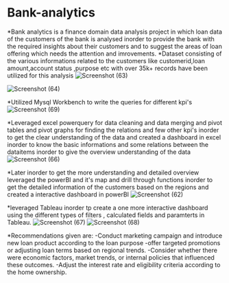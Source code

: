# Bank-analytics

*Bank analytics is a finance domain data analysis project in which loan data of the customers of the bank is analysed inorder to provide the bank with the required insights about their customers and to suggest the areas of loan offering which needs the attention and imrovements.
*Dataset consisting of the various informations related to the customers like customerid,loan amount,account status ,purpose etc with over 35k+ records have been utilized for this analysis
![Screenshot (63)](https://github.com/Mulkurisai/Bank-analystics/assets/142995330/f71896d9-0f7a-4296-8654-bef647467048)

![Screenshot (64)](https://github.com/Mulkurisai/Bank-analystics/assets/142995330/08121e74-9be3-4f99-bd5e-0066e1fcacad)

*Utilized Mysql Workbench to write the queries for different kpi's
![Screenshot (69)](https://github.com/Mulkurisai/Bank-analystics/assets/142995330/14d6321b-dc76-404f-bfce-5b7125497d02)


*Leveraged excel powerquery for data cleaning and data merging and pivot tables and pivot graphs for finding the relations and few other kpi's inorder to get the clear understanding of the data and created a dashboard in excel
inorder to know the basic informations and some relations between the dataitems inorder to give the overview understanding of the data
![Screenshot (66)](https://github.com/Mulkurisai/Bank-analystics/assets/142995330/5d7397a6-69d4-42db-b29d-1a26036fbfca)

*Later inorder to get the more understanding and detailed overview leveraged the powerBI and it's map and drill through functions inorder to get the detailed information of the customers based on the regions and created a interactive dashboard in powerBI
![Screenshot (62)](https://github.com/Mulkurisai/Bank-analystics/assets/142995330/ee4ab5ec-1fbe-43dc-9b3d-c19c4fbcf166)

*leveraged Tableau inorder tp create a one more interactive dashboard using the different types of filters , calculated fields and paramterts in Tableau.
![Screenshot (67)](https://github.com/Mulkurisai/Bank-analystics/assets/142995330/2f3ddcab-274b-443a-987b-001b82b5c198)
![Screenshot (68)](https://github.com/Mulkurisai/Bank-analystics/assets/142995330/eeb49246-5efe-441b-9fb3-d8275bcd83a3)

*Recommendations given are:
-Conduct marketing campaign and introduce new loan product according to the loan purpose
-offer targeted promotions or adjusting loan terms based on regional trends.
-Consider whether there were economic factors, market trends, or internal policies that influenced these outcomes.
-Adjust the interest rate and eligibility criteria according to the home ownership.








